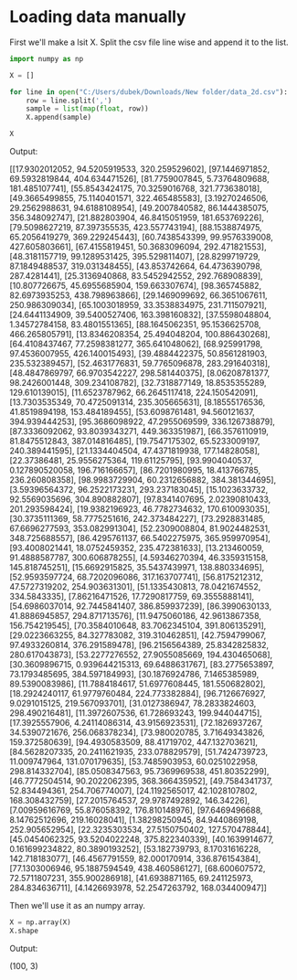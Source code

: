 
# Loading data manually

First we'll make a lsit X.
Split the csv file line wise and append it to the list.


```python
import numpy as np

X = []

for line in open("C:/Users/dubek/Downloads/New folder/data_2d.csv"):
    row = line.split(',')
    sample = list(map(float, row))
    X.append(sample)

X
```


Output:

[[17.9302012052, 94.5205919533, 320.259529602],
     [97.1446971852, 69.5932819844, 404.634471526],
     [81.7759007845, 5.73764809688, 181.485107741],
     [55.8543424175, 70.3259016768, 321.773638018],
     [49.3665499855, 75.1140401571, 322.465485583],
     [3.19270246506, 29.2562988631, 94.6188108954],
     [49.2007840582, 86.1444385075, 356.348092747],
     [21.882803904, 46.8415051959, 181.653769226],
     [79.5098627219, 87.397355535, 423.557743194],
     [88.1538874975, 65.2056419279, 369.229245443],
     [60.7438543399, 99.9576339008, 427.605803661],
     [67.4155819451, 50.3683096094, 292.471821553],
     [48.3181157719, 99.1289531425, 395.529811407],
     [28.8299719729, 87.1849488537, 319.031348455],
     [43.853742664, 64.4736390798, 287.4281441],
     [25.3136940868, 83.5452942552, 292.768908839],
     [10.807726675, 45.6955685904, 159.663307674],
     [98.365745882, 82.6973935253, 438.798963866],
     [29.1469099692, 66.3651067611, 250.986309034],
     [65.1003018959, 33.3538834975, 231.711507921],
     [24.6441134909, 39.5400527406, 163.398160832],
     [37.5598048804, 1.34572784158, 83.4801551365],
     [88.1645062351, 95.1536625708, 466.265805791],
     [13.8346208354, 25.494048204, 100.886430268],
     [64.4108437467, 77.2598381277, 365.641048062],
     [68.925991798, 97.4536007955, 426.140015493],
     [39.4884422375, 50.8561281903, 235.532389457],
     [52.4631776831, 59.7765096878, 283.291640318],
     [48.4847869797, 66.9703542227, 298.581440375],
     [8.06208781377, 98.2426001448, 309.234108782],
     [32.7318877149, 18.8535355289, 129.610139015],
     [11.6523787962, 66.2645117418, 224.150542091],
     [13.7303535349, 70.4725091314, 235.305665631],
     [8.18555176536, 41.8519894198, 153.484189455],
     [53.6098761481, 94.560121637, 394.939444253],
     [95.3686098922, 47.2955069599, 336.126738879],
     [87.3336092062, 93.8039343271, 449.363351987],
     [66.3576110919, 81.8475512843, 387.014816485],
     [19.7547175302, 65.5233009197, 240.389441595],
     [21.1334404504, 47.4371819938, 177.14828058],
     [22.37386481, 25.9556275364, 119.61125795],
     [93.9904040537, 0.127890520058, 196.716166657],
     [86.7201980995, 18.413766785, 236.260808358],
     [98.9983729904, 60.2312656882, 384.381344695],
     [3.59396564372, 96.2522173231, 293.237183045],
     [15.1023633732, 92.5569035696, 304.890882807],
     [97.8341407695, 2.02390810433, 201.293598424],
     [19.9382196923, 46.7782734632, 170.610093035],
     [30.3735111369, 58.7775251616, 242.373484227],
     [73.2928831485, 67.6696277593, 353.082991304],
     [52.2309008804, 81.9024482531, 348.725688557],
     [86.4295761137, 66.5402275975, 365.959970954],
     [93.4008021441, 18.0752459352, 235.472381633],
     [13.213460059, 91.4888587787, 300.606878255],
     [4.59346270394, 46.3359315158, 145.818745251],
     [15.6692915825, 35.5437439971, 138.880334695],
     [52.9593597724, 68.7202096086, 317.163707741],
     [56.8175212312, 47.5727319202, 254.903631301],
     [51.1335430813, 78.0421674552, 334.5843335],
     [7.86216471526, 17.7290817759, 69.3555888141],
     [54.6986037014, 92.7445841407, 386.859937239],
     [86.3990630133, 41.8886945857, 294.871713576],
     [11.9475060186, 42.9613867358, 156.754219545],
     [70.3584010648, 83.7062345104, 391.806135291],
     [29.0223663255, 84.327783082, 319.310462851],
     [42.7594799067, 97.4933260814, 376.291589478],
     [96.2156564389, 25.8342825832, 280.617043873],
     [53.2277276552, 27.9055085669, 194.430465068],
     [30.3609896715, 0.939644215313, 69.6488631767],
     [83.2775653897, 73.1793485695, 384.597184993],
     [30.1876924786, 7.1465385989, 89.5390083986],
     [11.7884184617, 51.6977608445, 181.550682802],
     [18.2924240117, 61.9779760484, 224.773382884],
     [96.7126676927, 9.0291015125, 219.567093701],
     [31.0127386947, 78.2833824603, 298.490216481],
     [11.3972607536, 61.728693243, 199.944044715],
     [17.3925557906, 4.24114086314, 43.9156923531],
     [72.1826937267, 34.5390721676, 256.068378234],
     [73.980020785, 3.71649343826, 159.372580639],
     [94.4930583509, 88.41719702, 447.132703621],
     [84.5628207335, 20.2411621935, 233.078829579],
     [51.7424739723, 11.009747964, 131.070179635],
     [53.7485903953, 60.0251022958, 298.814332704],
     [85.0508347563, 95.7369969538, 451.80352299],
     [46.7772504514, 90.2022062395, 368.366435952],
     [49.7584341737, 52.834494361, 254.706774007],
     [24.1192565017, 42.1028107802, 168.308432759],
     [27.2015764537, 29.9787492892, 146.34226],
     [7.00959616769, 55.876058392, 176.810148976],
     [97.6469496688, 8.14762512696, 219.16028041],
     [1.38298250945, 84.9440869198, 252.905652954],
     [22.3235303534, 27.5150750402, 127.570478844],
     [45.0454062325, 93.5204022248, 375.822340339],
     [40.1639914677, 0.161699234822, 80.3890193252],
     [53.182739793, 8.17031616228, 142.718183077],
     [46.4567791559, 82.000170914, 336.876154384],
     [77.1303006946, 95.1887594549, 438.460586127],
     [68.600607572, 72.5711807231, 355.900286918],
     [41.6938871165, 69.241125973, 284.834636711],
     [4.1426693978, 52.2547263792, 168.034400947]]



Then we'll use it as an numpy array.


```python
X = np.array(X)
X.shape
```


Output:

(100, 3)


